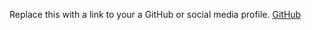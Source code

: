 Replace this with a link to your a GitHub or social media profile.
[GitHub](http://bharath-2000/markdown-portfolio)

